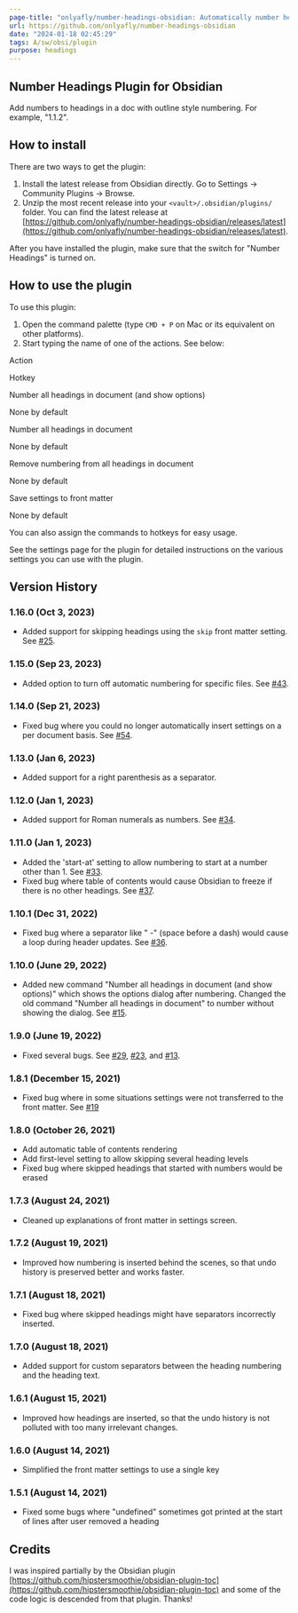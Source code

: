 ```yaml
---
page-title: "onlyafly/number-headings-obsidian: Automatically number headings in a document in Obsidian"
url: https://github.com/onlyafly/number-headings-obsidian
date: "2024-01-18 02:45:29"
tags: A/sw/obsi/plugin
purpose: headings
---
```


## Number Headings Plugin for Obsidian

Add numbers to headings in a doc with outline style numbering. For example, "1.1.2".

## How to install

There are two ways to get the plugin:

1.  Install the latest release from Obsidian directly. Go to Settings -> Community Plugins -> Browse.
2.  Unzip the most recent release into your `<vault>/.obsidian/plugins/` folder. You can find the latest release at [https://github.com/onlyafly/number-headings-obsidian/releases/latest](https://github.com/onlyafly/number-headings-obsidian/releases/latest).

After you have installed the plugin, make sure that the switch for "Number Headings" is turned on.

## How to use the plugin

To use this plugin:

1.  Open the command palette (type `CMD + P` on Mac or its equivalent on other platforms).
2.  Start typing the name of one of the actions. See below:

Action

Hotkey

Number all headings in document (and show options)

None by default

Number all headings in document

None by default

Remove numbering from all headings in document

None by default

Save settings to front matter

None by default

You can also assign the commands to hotkeys for easy usage.

See the settings page for the plugin for detailed instructions on the various settings you can use with the plugin.

## Version History

### 1.16.0 (Oct 3, 2023)

-   Added support for skipping headings using the `skip` front matter setting. See [#25](https://github.com/onlyafly/number-headings-obsidian/issues/25).

### 1.15.0 (Sep 23, 2023)

-   Added option to turn off automatic numbering for specific files. See [#43](https://github.com/onlyafly/number-headings-obsidian/issues/43).

### 1.14.0 (Sep 21, 2023)

-   Fixed bug where you could no longer automatically insert settings on a per document basis. See [#54](https://github.com/onlyafly/number-headings-obsidian/issues/54).

### 1.13.0 (Jan 6, 2023)

-   Added support for a right parenthesis as a separator.

### 1.12.0 (Jan 1, 2023)

-   Added support for Roman numerals as numbers. See [#34](https://github.com/onlyafly/number-headings-obsidian/issues/34).

### 1.11.0 (Jan 1, 2023)

-   Added the 'start-at' setting to allow numbering to start at a number other than 1. See [#33](https://github.com/onlyafly/number-headings-obsidian/issues/33).
-   Fixed bug where table of contents would cause Obsidian to freeze if there is no other headings. See [#37](https://github.com/onlyafly/number-headings-obsidian/issues/37).

### 1.10.1 (Dec 31, 2022)

-   Fixed bug where a separator like " -" (space before a dash) would cause a loop during header updates. See [#36](https://github.com/onlyafly/number-headings-obsidian/issues/36).

### 1.10.0 (June 29, 2022)

-   Added new command "Number all headings in document (and show options)" which shows the options dialog after numbering. Changed the old command "Number all headings in document" to number without showing the dialog. See [#15](https://github.com/onlyafly/number-headings-obsidian/issues/15).

### 1.9.0 (June 19, 2022)

-   Fixed several bugs. See [#29](https://github.com/onlyafly/number-headings-obsidian/issues/29), [#23](https://github.com/onlyafly/number-headings-obsidian/issues/23), and [#13](https://github.com/onlyafly/number-headings-obsidian/issues/13).

### 1.8.1 (December 15, 2021)

-   Fixed bug where in some situations settings were not transferred to the front matter. See [#19](https://github.com/onlyafly/number-headings-obsidian/issues/19)

### 1.8.0 (October 26, 2021)

-   Add automatic table of contents rendering
-   Add first-level setting to allow skipping several heading levels
-   Fixed bug where skipped headings that started with numbers would be erased

### 1.7.3 (August 24, 2021)

-   Cleaned up explanations of front matter in settings screen.

### 1.7.2 (August 19, 2021)

-   Improved how numbering is inserted behind the scenes, so that undo history is preserved better and works faster.

### 1.7.1 (August 18, 2021)

-   Fixed bug where skipped headings might have separators incorrectly inserted.

### 1.7.0 (August 18, 2021)

-   Added support for custom separators between the heading numbering and the heading text.

### 1.6.1 (August 15, 2021)

-   Improved how headings are inserted, so that the undo history is not polluted with too many irrelevant changes.

### 1.6.0 (August 14, 2021)

-   Simplified the front matter settings to use a single key

### 1.5.1 (August 14, 2021)

-   Fixed some bugs where "undefined" sometimes got printed at the start of lines after user removed a heading

## Credits

I was inspired partially by the Obsidian plugin [https://github.com/hipstersmoothie/obsidian-plugin-toc](https://github.com/hipstersmoothie/obsidian-plugin-toc) and some of the code logic is descended from that plugin. Thanks!